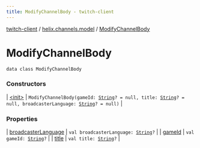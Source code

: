```yaml
---
title: ModifyChannelBody - twitch-client
---
```


[twitch-client](../../index.html) / [helix.channels.model](../index.html) / [ModifyChannelBody](./index.html)

# ModifyChannelBody

`data class ModifyChannelBody`

### Constructors

| [&lt;init&gt;](-init-.html) | `ModifyChannelBody(gameId: `[`String`](https://kotlinlang.org/api/latest/jvm/stdlib/kotlin/-string/index.html)`? = null, title: `[`String`](https://kotlinlang.org/api/latest/jvm/stdlib/kotlin/-string/index.html)`? = null, broadcasterLanguage: `[`String`](https://kotlinlang.org/api/latest/jvm/stdlib/kotlin/-string/index.html)`? = null)` |

### Properties

| [broadcasterLanguage](broadcaster-language.html) | `val broadcasterLanguage: `[`String`](https://kotlinlang.org/api/latest/jvm/stdlib/kotlin/-string/index.html)`?` |
| [gameId](game-id.html) | `val gameId: `[`String`](https://kotlinlang.org/api/latest/jvm/stdlib/kotlin/-string/index.html)`?` |
| [title](title.html) | `val title: `[`String`](https://kotlinlang.org/api/latest/jvm/stdlib/kotlin/-string/index.html)`?` |

